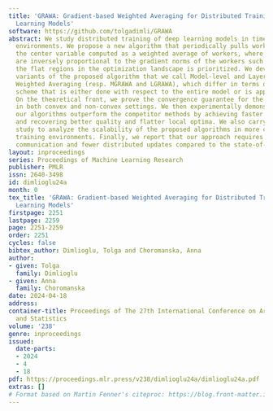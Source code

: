 ```yaml
---
title: 'GRAWA: Gradient-based Weighted Averaging for Distributed Training of Deep
  Learning Models'
software: https://github.com/tolgadimli/GRAWA
abstract: We study distributed training of deep learning models in time-constrained
  environments. We propose a new algorithm that periodically pulls workers towards
  the center variable computed as a weighted average of workers, where the weights
  are inversely proportional to the gradient norms of the workers such that recovering
  the flat regions in the optimization landscape is prioritized. We develop two asynchronous
  variants of the proposed algorithm that we call Model-level and Layer-level Gradient-based
  Weighted Averaging (resp. MGRAWA and LGRAWA), which differ in terms of the weighting
  scheme that is either done with respect to the entire model or is applied layer-wise.
  On the theoretical front, we prove the convergence guarantee for the proposed approach
  in both convex and non-convex settings. We then experimentally demonstrate that
  our algorithms outperform the competitor methods by achieving faster convergence
  and recovering better quality and flatter local optima. We also carry out an ablation
  study to analyze the scalability of the proposed algorithms in more crowded distributed
  training environments. Finally, we report that our approach requires less frequent
  communication and fewer distributed updates compared to the state-of-the-art baselines.
layout: inproceedings
series: Proceedings of Machine Learning Research
publisher: PMLR
issn: 2640-3498
id: dimlioglu24a
month: 0
tex_title: 'GRAWA: Gradient-based Weighted Averaging for Distributed Training of Deep
  Learning Models'
firstpage: 2251
lastpage: 2259
page: 2251-2259
order: 2251
cycles: false
bibtex_author: Dimlioglu, Tolga and Choromanska, Anna
author:
- given: Tolga
  family: Dimlioglu
- given: Anna
  family: Choromanska
date: 2024-04-18
address:
container-title: Proceedings of The 27th International Conference on Artificial Intelligence
  and Statistics
volume: '238'
genre: inproceedings
issued:
  date-parts:
  - 2024
  - 4
  - 18
pdf: https://proceedings.mlr.press/v238/dimlioglu24a/dimlioglu24a.pdf
extras: []
# Format based on Martin Fenner's citeproc: https://blog.front-matter.io/posts/citeproc-yaml-for-bibliographies/
---
```

